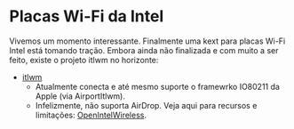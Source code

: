 # Placas Wi-Fi da Intel

Vivemos um momento interessante. Finalmente uma kext para placas Wi-Fi Intel está tomando tração. Embora ainda não finalizada e com muito a ser feito, existe o projeto itlwm no horizonte:

* [itlwm](https://github.com/OpenIntelWireless/itlwm)
  * Atualmente conecta e até mesmo suporte o framewrko IO80211 da Apple (via AirportItlwm).
  * Infelizmente, não suporta AirDrop. Veja aqui para recursos e limitações: [OpenIntelWireless](https://openintelwireless.github.io/).
